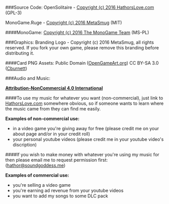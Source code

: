 ###Source Code: 
OpenSolitaire - [Copyright (c) 2016 HathorsLove.com](http://www.gnu.org/licenses/gpl-3.0.html) (GPL-3)

MonoGame.Ruge - [Copyright (c) 2016 MetaSmug](https://github.com/MetaSmug/RollYourOwnGameEngine/blob/master/LICENSE.md) (MIT)

####MonoGame:
[Copyright (c) 2016 The MonoGame Team](https://github.com/mono/MonoGame/blob/develop/LICENSE.txt) (MS-PL)

###Graphics:
Branding Logo - Copyright (c) 2016 MetaSmug, all rights reserved.  If you fork your own game, please remove this branding before distributing it.

####Card PNG Assets:
Public Domain ([OpenGameArt.org](http://opengameart.org/content/playing-cards-vector-png))
CC BY-SA 3.0 ([Cburnett](http://en.wikipedia.org/wiki/User:Cburnett))

###Audio and Music: 

[**Attribution-NonCommercial 4.0 International**](http://creativecommons.org/licenses/by-nc/4.0/)

####To use my music for whatever you want (non-commercial), just link to [HathorsLove.com](http://HathorsLove.com/) somewhere obvious, so if someone wants to learn where the music came from they can find me easily.

**Examples of non-commercial use:**

* in a video game you're giving away for free (please credit me on your about page and/or in your credit roll)
* your personal youtube videos (please credit me in your youtube video's discription)

####If you wish to make money with whatever you're using my music for then please email me to request permission first: (hathor@soundgoddess.me)

**Examples of commercial use:**

* you're selling a video game
* you're earning ad revenue from your youtube videos
* you want to add my songs to some DLC pack


